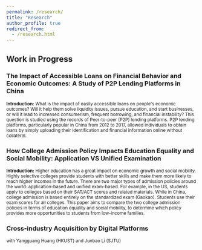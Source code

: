 ```yaml
---
permalink: /research/
title: "Research"
author_profile: true
redirect_from: 
  - /research.html
---
```


## Work in Progress
### The Impact of Accessible Loans on Financial Behavior and Economic Outcomes: A Study of P2P Lending Platforms in China

<sup>**Introduction:** What is the impact of easily accessible loans on people's economic outcomes? Will it help them solve liquidity issues, pursue education, and start businesses, or will it lead to increased consumerism, frequent borrowing, and financial instability? This question is studied using the records of Peer-to-peer (P2P) lending platforms. P2P lending platforms, particularly popular in China from 2012 to 2017, allowed individuals to obtain loans by simply uploading their identification and financial information online without collateral.</sup>



### How College Admission Policy Impacts Education Equality and Social Mobility: Application VS Unified Examination

<sup>**Introduction:** Higher education has a great impact on economic growth and social mobility. Highly selective colleges provide students with better skills and make them more likely to reach higher incomes in the future. There are two major types of admission policies around the world: application-based and unified exam-based. For example, in the US, students apply to colleges based on their SAT/ACT scores and related materials. While in China, college admission is based entirely on the standardized exam (Gaokao). Students use their exam scores for all colleges. This paper aims to compare the two college admission policies in terms of education equality and social mobility, to determine which policy provides more opportunities to students from low-income families.</sup>

### Cross-industry Acquisition by Digital Platforms
<sup>with Yangguang Huang (HKUST) and Junbao Li (SJTU)</sup>

